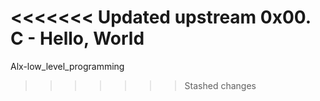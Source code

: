 <<<<<<< Updated upstream
0x00. C - Hello, World
=======
Alx-low_level_programming
>>>>>>> Stashed changes
